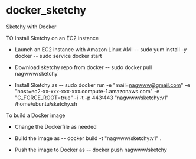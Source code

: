 docker_sketchy
=====================

Sketchy with Docker

TO Install Sketchy on an EC2 instance

- Launch an EC2 instance with Amazon Linux AMI
-- sudo yum install -y docker
-- sudo service docker start

- Download sketchy repo from docker
-- sudo docker pull nagwww/sketchy

- Install Sketchy as
--  sudo docker run -e "mail=nagwww@gmail.com" -e "host=ec2-xx-xxx-xxx-xxx.compute-1.amazonaws.com" -e  "C_FORCE_ROOT=true" -i -t -p 443:443 "nagwww/sketchy:v1" /home/ubuntu/sketchy.sh


To build a Docker image
- Change the Dockerfile as needed

- Build the image as
--  docker build -t "nagwww/sketchy:v1" .

- Push the image to Docker as
-- docker push nagwww/sketchy
